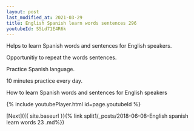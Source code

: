 ```yaml
---
layout: post
last_modified_at: 2021-03-29
title: English Spanish learn words sentences 296 
youtubeId: S5Ld71E4R6k
---
```

 
 
Helps to learn Spanish words and sentences for English speakers.

Opportunitiy to repeat the words sentences. 

Practice Spanish language. 
 
10 minutes practice every day. 
 
How to learn Spanish words and sentences for English speakers 
 
{% include youtubePlayer.html id=page.youtubeId %}
 
 
[Next]({{ site.baseurl }}{% link  split1/_posts/2018-06-08-English spanish learn words 23 .md%})
 
